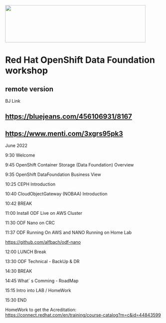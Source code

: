 <img src="https://github.com/alfbach/OCP_Arch/blob/master/logo.png" width="450" height="120">


# Red Hat OpenShift Data Foundation workshop
## remote version

BJ Link 

## https://bluejeans.com/456106931/8167

## https://www.menti.com/3xgrs95pk3

June 2022

9:30	Welcome

9:45	OpenShift Container Storage (Data Foundation) Overview

9:35	OpenShift DataFoundation Business View

10:25	CEPH Introduction

10:40	CloudObjectGateway (NOBAA) Introduction 

10:42	BREAK

11:00	Install ODF Live on AWS Cluster

11:30	ODF Nano on CRC

11:37	ODF Running On AWS and NANO Running on Home Lab

https://github.com/alfbach/odf-nano

12:00	LUNCH Break

13:30	ODF Technical - BackUp & DR

14:30	BREAK

14:45	What´ s Comming - RoadMap

15:15	Intro into LAB / HomeWork

15:30	END

HomeWork to get the Acreditation: https://connect.redhat.com/en/training/course-catalog?m=c&id=44843599
